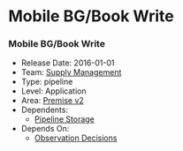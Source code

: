 # Mobile BG/Book Write
### Mobile BG/Book Write
* Release Date: 2016-01-01
* Team: [Supply Management](../teams/supply.md)
* Type: pipeline
* Level: Application
* Area: [Premise v2](../areas/v2.png)
* Dependents:
  * [Pipeline Storage](pipeline-storage.md)
* Depends On:
  * [Observation Decisions](obs-decisions.md)
